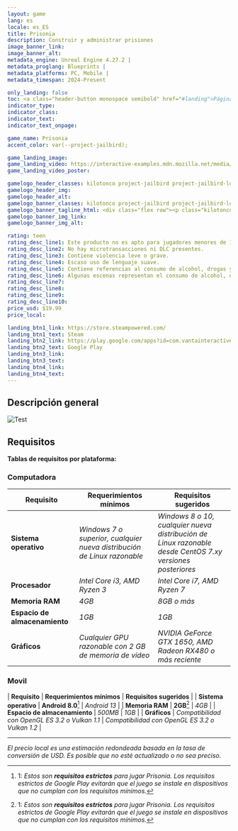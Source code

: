```yaml
---
layout: game
lang: es
locale: es_ES
title: Prisonia
description: Construir y administrar prisiones
image_banner_link:
image_banner_alt:
metadata_engine: Unreal Engine 4.27.2 |
metadata_proglang: Blueprints |
metadata_platforms: PC, Mobile |
metadata_timespan: 2024-Present

only_landing: false
toc: <a class="header-button monospace semibold" href="#landing">Página de destino</a><br><a class="header-button monospace semibold" href="#descripción-general">Descripción general</a><br><a class="header-button monospace semibold" href="#requisitos">Requisitos</a><br><a class="header-button monospace medium" href="#computadora">Computadora</a><br><a class="header-button monospace medium" href="#movil">Movil</a>
indicator_type:
indicator_class:
indicator_text:
indicator_text_onpage:

game_name: Prisonia
accent_color: var(--project-jailbird);

game_landing_image:
game_landing_video: https://interactive-examples.mdn.mozilla.net/media/cc0-videos/flower.webm
game_landing_video_poster:

gamelogo_header_classes: kilotonco project-jailbird project-jailbird-logo semibold rem3
gamelogo_header_img:
gamelogo_header_alt:
gamelogo_banner_classes: kilotonco project-jailbird project-jailbird-logo semibold rem10
gamelogo_banner_tagline_html: <div class="flex row"><p class="kilotonco regular rem2 lightgray">Construir y administrar&nbsp;</p><p class="kilotonco semibold rem2 white hover-oblique">prisiones</p></div>
gamelogo_banner_img_link:
gamelogo_banner_img_alt:

rating: teen
rating_desc_line1: Este producto no es apto para jugadores menores de 16 años.
rating_desc_line2: No hay microtransacciones ni DLC presentes.
rating_desc_line3: Contiene violencia leve o grave.
rating_desc_line4: Escaso uso de lenguaje suave.
rating_desc_line5: Contiene referencias al consumo de alcohol, drogas y tabaco.
rating_desc_line6: Algunas escenas representan el consumo de alcohol, drogas y tabaco.
rating_desc_line7: 
rating_desc_line8: 
rating_desc_line9: 
rating_desc_line10: 
price_usd: $19.99
price_local:

landing_btn1_link: https://store.steampowered.com/
landing_btn1_text: Steam
landing_btn2_link: https://play.google.com/apps?id=com.vantainteractive.jailbird
landing_btn2_text: Google Play
landing_btn3_link:
landing_btn3_text:
landing_btn4_link:
landing_btn4_text:
---
```


## Descripción general
![Test](https://i.ibb.co/XVL5jGY/VI-Branding-Typeface-Space-Mono.png "Test")

## Requisitos

**Tablas de requisitos por plataforma:**
### Computadora

| **Requisito**      | **Requerimientos mínimos** | **Requisitos sugeridos** |
| -------------------- | ------------------------ | -------------------------- |
| **Sistema operativo** | *Windows 7 o superior, cualquier nueva distribución de Linux razonable* | *Windows 8 o 10, cualquier nueva distribución de Linux razonable desde CentOS 7.xy versiones posteriores* |
| **Procesador**        | *Intel Core i3, AMD Ryzen 3* | *Intel Core i7, AMD Ryzen 7* |
| **Memoria RAM**       | *4GB*                    | *8GB o más*              |
| **Espacio de almacenamiento**    | *1GB*                    | *1GB*                      |
| **Gráficos**         | *Cualquier GPU razonable con 2 GB de memoria de vídeo* | *NVIDIA GeForce GTX 1650, AMD Radeon RX480 o más reciente* |

### Movil

| **Requisito** | **Requerimientos mínimos** | **Requisitos sugeridos** |
| **Sistema operativo** | **Android 8.0**[^1] | *Android 13* |
| **Memoria RAM** | **2GB**[^1] | *4GB* |
| **Espacio de almacenamiento** | *500MB* | *1GB* |
| **Gráficos** | *Compatibilidad con OpenGL ES 3.2 o Vulkan 1.1* | *Compatibilidad con OpenGL ES 3.2 o Vulkan 1.2* |

---
*El precio local es una estimación redondeada basada en la tasa de conversión de USD. Es posible que no esté actualizado o no sea preciso.*

[^1]: 1: *Estos son **requisitos estrictos** para jugar Prisonia. Los requisitos estrictos de Google Play evitarán que el juego se instale en dispositivos que no cumplan con los requisitos mínimos.*

